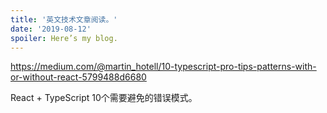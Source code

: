 ```yaml
---
title: '英文技术文章阅读。'
date: '2019-08-12'
spoiler: Here’s my blog.
---
```


  https://medium.com/@martin_hotell/10-typescript-pro-tips-patterns-with-or-without-react-5799488d6680

React +  TypeScript 10个需要避免的错误模式。
  
